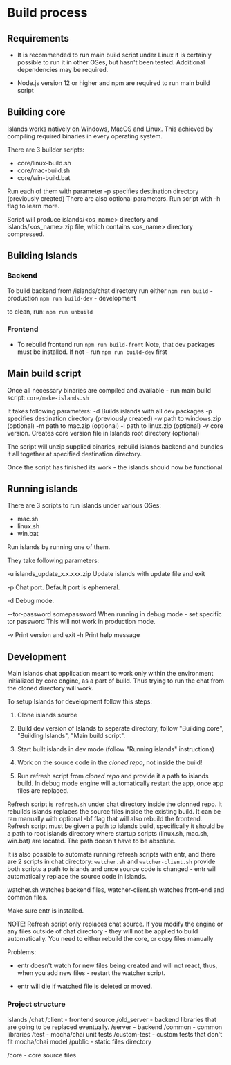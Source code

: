 # Build process
## Requirements
- It is recommended to run main build script under Linux
it is certainly possible to run it in other OSes, but hasn't been tested.
Additional dependencies may be required.

- Node.js version 12 or higher and npm are required to run main build script


## Building core
Islands works natively on Windows, MacOS and Linux.
This achieved by compiling required binaries in every operating system.

There are 3 builder scripts:
- core/linux-build.sh
- core/mac-build.sh
- core/win-build.bat

Run each of them with parameter  -p specifies destination directory (previously created)
There are also optional parameters. Run script with -h flag to learn more.

Script will produce islands/<os_name> directory and islands/<os_name>.zip
file, which contains <os_name> directory compressed.

## Building Islands
### Backend
To build backend from /islands/chat directory run either
`npm run build` - production
`npm run build-dev` - development

to clean, run:
`npm run unbuild`

### Frontend
- To rebuild frontend run 
`npm run build-front`
Note, that dev packages must be installed. If not - run `npm run build-dev` first


## Main build script 
Once all necessary binaries are compiled and available - run main build script: 
`core/make-islands.sh` 

It takes following parameters:
-d Builds islands with all dev packages
-p specifies destination directory (previously created)
-w path to windows.zip (optional)
-m path to mac.zip (optional)
-l path to linux.zip (optional)
-v core version. Creates core version file in Islands root directory (optional)

The script will unzip supplied binaries, rebuild islands backend and 
bundles it all together at specified destination directory.

Once the script has finished its work - the islands should now be functional.

## Running islands
There are 3 scripts to run islands under various OSes:
- mac.sh
- linux.sh
- win.bat

Run islands by running one of them.

They take following parameters:

-u islands_update_x.x.xxx.zip
    Update islands with update file and exit

-p
    Chat port. Default port is ephemeral.

-d
    Debug mode.

--tor-password somepassword
    When running in debug mode - set specific tor password
    This will not work in production mode.

-v
    Print version and exit
-h
    Print help message

## Development 
Main islands chat application meant to work only within the environment initialized by core
engine, as a part of build. Thus trying to run the chat from the cloned
directory will work.

To setup Islands for development follow this steps: 

1. Clone islands source
2. Build dev version of Islands to separate directory, follow "Building core",
   "Building Islands", "Main build script". 

3. Start built islands in dev mode (follow "Running islands" instructions)
4. Work on the source code in the _cloned repo_, not inside the build!

5. Run refresh script from _cloned repo_ and provide it a path to islands build.
In debug mode engine will automatically restart the app, once app files are
replaced.


Refresh script is `refresh.sh` under chat directory inside the clonned repo. 
It rebuilds islands replaces the source files inside the existing build. 
It can be ran manually with optional -bf flag that will also rebuild the frontend.
Refresh script must be given a path to islands build, specifically it should be a
path to root islands directory where startup scripts (linux.sh, mac.sh, win.bat)
are located. The path doesn't have to be absolute.


It is also possible to automate running refresh scripts with entr, and there are 
2 scripts in chat directory: `watcher.sh` and `watcher-client.sh`
provide both scripts a path to islands and once source code is changed - entr 
will automatically replace the source code in islands.

watcher.sh watches backend files, watcher-client.sh watches front-end and common files.

Make sure entr is installed.

NOTE! Refresh script only replaces chat source. If you modify the engine or any
files outside of chat directory - they will not be applied to build
automatically. You need to either rebuild the core, or copy files manually

Problems: 
- entr doesn't watch for new files being created and will
not react, thus, when you add new files - restart the watcher script.

- entr will die if watched file is deleted or moved.

### Project structure

islands 
  /chat 
     /client - frontend source
     /old_server - backend libraries that are going to be replaced eventually.
     /server - backend
     /common - common libraries
     /test - mocha/chai unit tests
     /custom-test - custom tests that don't fit mocha/chai model
     /public - static files directory

  /core - core source files
  




